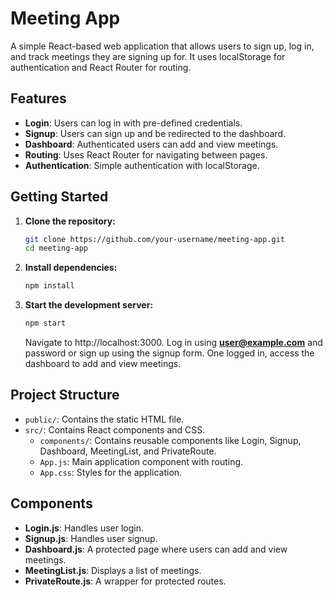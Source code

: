 # Meeting App

A simple React-based web application that allows users to sign up, log in, and track meetings they are signing up for. It uses localStorage for authentication and React Router for routing.

## Features

- **Login**: Users can log in with pre-defined credentials.
- **Signup**: Users can sign up and be redirected to the dashboard.
- **Dashboard**: Authenticated users can add and view meetings.
- **Routing**: Uses React Router for navigating between pages.
- **Authentication**: Simple authentication with localStorage.

## Getting Started

1. **Clone the repository:**

    ```bash
    git clone https://github.com/your-username/meeting-app.git
    cd meeting-app
    ```

2. **Install dependencies:**

    ```bash
    npm install
    ```

3. **Start the development server:**

    ```bash
    npm start
    ```
   Navigate to http://localhost:3000.
   Log in using **user@example.com** and password or sign up using the signup form.
   One logged in, access the dashboard to add and view meetings.

## Project Structure

- `public/`: Contains the static HTML file.
- `src/`: Contains React components and CSS.
  - `components/`: Contains reusable components like Login, Signup, Dashboard, MeetingList, and PrivateRoute.
  - `App.js`: Main application component with routing.
  - `App.css`: Styles for the application.

## Components

- **Login.js**: Handles user login.
- **Signup.js**: Handles user signup.
- **Dashboard.js**: A protected page where users can add and view meetings.
- **MeetingList.js**: Displays a list of meetings.
- **PrivateRoute.js**: A wrapper for protected routes.

